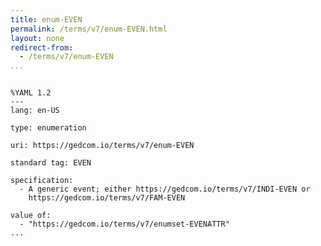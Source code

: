 ```yaml
---
title: enum-EVEN
permalink: /terms/v7/enum-EVEN.html
layout: none
redirect-from:
  - /terms/v7/enum-EVEN
...
```


```

%YAML 1.2
---
lang: en-US

type: enumeration

uri: https://gedcom.io/terms/v7/enum-EVEN

standard tag: EVEN

specification:
  - A generic event; either https://gedcom.io/terms/v7/INDI-EVEN or
    https://gedcom.io/terms/v7/FAM-EVEN

value of:
  - "https://gedcom.io/terms/v7/enumset-EVENATTR"
...

```

